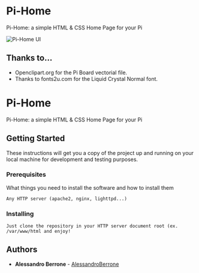 # Pi-Home
Pi-Home: a simple HTML &amp; CSS Home Page for your Pi

![Pi-Home UI](http://i.imgur.com/SuMP595.png "Pi-Home UI")

## Thanks to...

* Openclipart.org for the Pi Board vectorial file.
* Thanks to fonts2u.com for the Liquid Crystal Normal font.



# Pi-Home

Pi-Home: a simple HTML &amp; CSS Home Page for your Pi

## Getting Started

These instructions will get you a copy of the project up and running on your local machine for development and testing purposes.

### Prerequisites

What things you need to install the software and how to install them

```
Any HTTP server (apache2, nginx, lighttpd...)
```

### Installing

```
Just clone the repository in your HTTP server document root (ex. /var/www/html and enjoy!
```

## Authors

* **Alessandro Berrone** - [AlessandroBerrone](https://github.com/AlessandroBerrone)
